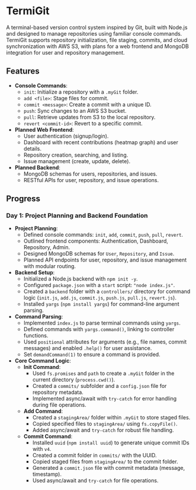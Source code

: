 # TermiGit

A terminal-based version control system inspired by Git, built with Node.js and designed to manage repositories using familiar console commands. TermiGit supports repository initialization, file staging, commits, and cloud synchronization with AWS S3, with plans for a web frontend and MongoDB integration for user and repository management.

## Features

- **Console Commands**:
  - `init`: Initialize a repository with a `.myGit` folder.
  - `add <file>`: Stage files for commit.
  - `commit <message>`: Create a commit with a unique ID.
  - `push`: Sync changes to an AWS S3 bucket.
  - `pull`: Retrieve updates from S3 to the local repository.
  - `revert <commit-id>`: Revert to a specific commit.
- **Planned Web Frontend**:
  - User authentication (signup/login).
  - Dashboard with recent contributions (heatmap graph) and user details.
  - Repository creation, searching, and listing.
  - Issue management (create, update, delete).
- **Planned Backend**:
  - MongoDB schemas for users, repositories, and issues.
  - RESTful APIs for user, repository, and issue operations.

## Progress

### Day 1: Project Planning and Backend Foundation

- **Project Planning**:
  - Defined console commands: `init`, `add`, `commit`, `push`, `pull`, `revert`.
  - Outlined frontend components: Authentication, Dashboard, Repository, Admin.
  - Designed MongoDB schemas for `User`, `Repository`, and `Issue`.
  - Planned API endpoints for user, repository, and issue management with modular routing.
- **Backend Setup**:
  - Initialized a Node.js backend with `npm init -y`.
  - Configured `package.json` with a `start` script: `"node index.js"`.
  - Created a `backend` folder with a `controllers/` directory for command logic (`init.js`, `add.js`, `commit.js`, `push.js`, `pull.js`, `revert.js`).
  - Installed `yargs` (`npm install yargs`) for command-line argument parsing.
- **Command Parsing**:
  - Implemented `index.js` to parse terminal commands using `yargs`.
  - Defined commands with `yargs.command()`, linking to controller functions.
  - Used `positional` attributes for arguments (e.g., file names, commit messages) and enabled `.help()` for user assistance.
  - Set `demandCommand(1)` to ensure a command is provided.
- **Core Command Logic**:
  - **Init Command**:
    - Used `fs.promises` and `path` to create a `.myGit` folder in the current directory (`process.cwd()`).
    - Created a `commits/` subfolder and a `config.json` file for repository metadata.
    - Implemented async/await with `try-catch` for error handling during file operations.
  - **Add Command**:
    - Created a `stagingArea/` folder within `.myGit` to store staged files.
    - Copied specified files to `stagingArea/` using `fs.copyFile()`.
    - Added async/await and `try-catch` for robust file handling.
  - **Commit Command**:
    - Installed `uuid` (`npm install uuid`) to generate unique commit IDs with `v4`.
    - Created a commit folder in `commits/` with the UUID.
    - Copied staged files from `stagingArea/` to the commit folder.
    - Generated a `commit.json` file with commit metadata (message, timestamp).
    - Used async/await and `try-catch` for file operations.
